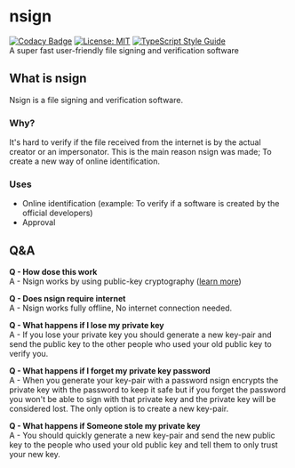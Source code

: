 # nsign
[![Codacy Badge](https://app.codacy.com/project/badge/Grade/87bfd651a5764815acd1839132fc8c7f)](https://www.codacy.com/manual/tarithj/nsign/dashboard?utm_source=github.com&amp;utm_medium=referral&amp;utm_content=tarithj/nsign&amp;utm_campaign=Badge_Grade)
[![License: MIT](https://img.shields.io/badge/License-MIT-yellow.svg)](https://opensource.org/licenses/MIT)
[![TypeScript Style Guide](https://img.shields.io/badge/code%20style-google-blueviolet.svg)](https://github.com/google/gts)   
A super fast user-friendly file signing and verification software

## What is nsign
Nsign is a file signing and verification software.

### Why?
It's hard to verify if the file received from the internet is by the actual creator or an impersonator. 
This is the main reason nsign was made; To create a new way of online identification.

### Uses
* Online identification (example: To verify if a software is created by the official developers)
* Approval

## Q&A
**Q - How dose this work**   
A - Nsign works by using public-key cryptography ([learn more](https://en.wikipedia.org/wiki/Public-key_cryptography))

**Q - Does nsign require internet**   
A - Nsign works fully offline, No internet connection needed.

**Q - What happens if I lose my private key**   
A - If you lose your private key you should generate a new key-pair and send the public key to the other people who used your old public key to verify you.

**Q - What happens if I forget my private key password**   
A - When you generate your key-pair with a password nsign encrypts the private key with the password to keep it safe but if you forget the password you won't be able to sign with that private key and the private key will be considered lost. The only option is to create a new key-pair.

**Q - What happens if Someone stole my private key**   
A - You should quickly generate a new key-pair and send the new public key to the people who used your old public key and tell them to only trust your new key.

